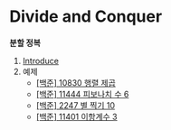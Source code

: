 # Divide and Conquer
**분할 정복**

1. [Introduce](https://github.com/choiish98/PS/blob/main/Divide%20and%20Conquer/Introduce.md)
2. 예제
   - [[백준] 10830 행렬 제곱](https://github.com/choiish98/PS/blob/main/Divide%20and%20Conquer/%5B%EB%B0%B1%EC%A4%80%5D%2010830%20%ED%96%89%EB%A0%AC%20%EC%A0%9C%EA%B3%B1.md)
   - [[백준] 11444 피보나치 수 6](https://github.com/choiish98/PS/blob/main/Divide%20and%20Conquer/%5B%EB%B0%B1%EC%A4%80%5D%2011444%20%ED%94%BC%EB%B3%B4%EB%82%98%EC%B9%98%20%EC%88%98%206.md)
   - [[백준] 2247 별 찍기 10](https://github.com/choiish98/PS/blob/main/Divide%20and%20Conquer/%5B%EB%B0%B1%EC%A4%80%5D%202247%20%EB%B3%84%EC%B0%8D%EA%B8%B0%2010.md)
   - [[백준] 11401 이항계수 3](https://github.com/choiish98/PS/blob/main/Divide%20and%20Conquer/%5B%EB%B0%B1%EC%A4%80%5D%2011401%20%EC%9D%B4%ED%95%AD%EA%B3%84%EC%88%98%203.md)
